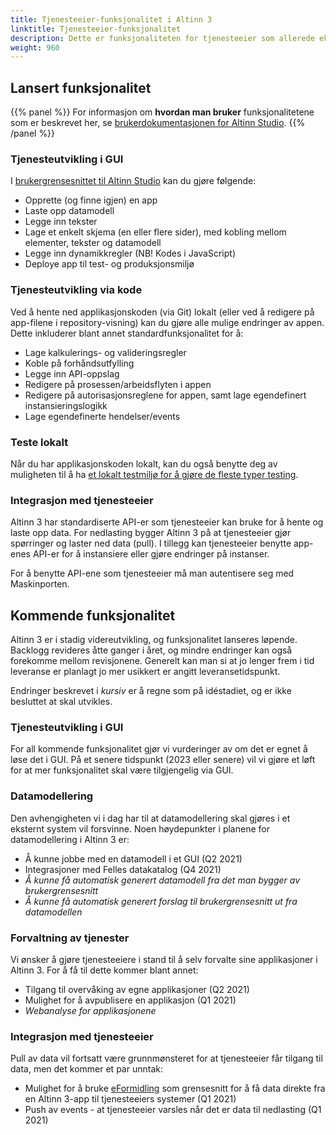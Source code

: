 ```yaml
---
title: Tjenesteeier-funksjonalitet i Altinn 3
linktitle: Tjenesteeier-funksjonalitet
description: Dette er funksjonaliteten for tjenesteeier som allerede eksisterer, og noen av de større endringene som er planlagt framover i Altinn 3.
weight: 960
---
```

## Lansert funksjonalitet

{{% panel %}}
For informasjon om **hvordan man bruker** funksjonalitetene som er beskrevet her, se [brukerdokumentasjonen for Altinn Studio](/docs/altinn-studio/).
{{% /panel %}}

### Tjenesteutvikling i GUI

I [brukergrensesnittet til Altinn Studio](https://altinn.studio) kan du gjøre følgende:

- Opprette (og finne igjen) en app
- Laste opp datamodell
- Legge inn tekster
- Lage et enkelt skjema (en eller flere sider), med kobling mellom elementer, tekster og datamodell
- Legge inn dynamikkregler (NB! Kodes i JavaScript)
- Deploye app til test- og produksjonsmiljø

### Tjenesteutvikling via kode

Ved å hente ned applikasjonskoden (via Git) lokalt (eller ved å redigere på app-filene i repository-visning) kan du gjøre alle mulige endringer av appen. Dette inkluderer blant annet standardfunksjonalitet for å:

- Lage kalkulerings- og valideringsregler
- Koble på forhåndsutfylling
- Legge inn API-oppslag
- Redigere på prosessen/arbeidsflyten i appen
- Redigere på autorisasjonsreglene for appen, samt lage egendefinert instansieringslogikk
- Lage egendefinerte hendelser/events

### Teste lokalt

Når du har applikasjonskoden lokalt, kan du også benytte deg av muligheten til å ha [et lokalt testmiljø for å gjøre de fleste typer testing](/docs/altinn-studio/testing/local/). 

### Integrasjon med tjenesteeier

Altinn 3 har standardiserte API-er som tjenesteeier kan bruke for å hente og laste opp data. For nedlasting bygger Altinn 3 på at tjenesteeier gjør spørringer og laster ned data (pull). I tillegg kan tjenesteeier benytte app-enes API-er for å instansiere eller gjøre endringer på instanser.

For å benytte API-ene som tjenesteeier må man autentisere seg med Maskinporten.

## Kommende funksjonalitet

Altinn 3 er i stadig videreutvikling, og funksjonalitet lanseres løpende. Backlogg revideres åtte ganger i året, og mindre endringer kan også forekomme mellom revisjonene.
Generelt kan man si at jo lenger frem i tid leveranse er planlagt jo mer usikkert er angitt leveransetidspunkt.

Endringer beskrevet i _kursiv_ er å regne som på idéstadiet, og er ikke besluttet at skal utvikles.

### Tjenesteutvikling i GUI

For all kommende funksjonalitet gjør vi vurderinger av om det er egnet å løse det i GUI. På et senere tidspunkt (2023 eller senere) vil vi gjøre et løft for at mer funksjonalitet skal være tilgjengelig via GUI.

### Datamodellering

Den avhengigheten vi i dag har til at datamodellering skal gjøres i et eksternt system vil forsvinne. Noen høydepunkter i planene for datamodellering i Altinn 3 er:

- Å kunne jobbe med en datamodell i et GUI (Q2 2021)
- Integrasjoner med Felles datakatalog (Q4 2021)
- _Å kunne få automatisk generert datamodell fra det man bygger av brukergrensesnitt_
- _Å kunne få automatisk generert forslag til brukergrensesnitt ut fra datamodellen_

### Forvaltning av tjenester

Vi ønsker å gjøre tjenesteeiere i stand til å selv forvalte sine applikasjoner i Altinn 3. For å få til dette kommer blant annet:

- Tilgang til overvåking av egne applikasjoner (Q2 2021)
- Mulighet for å avpublisere en applikasjon (Q1 2021)
- _Webanalyse for applikasjonene_

### Integrasjon med tjenesteeier

Pull av data vil fortsatt være grunnmønsteret for at tjenesteeier får tilgang til data, men det kommer et par unntak:

- Mulighet for å bruke [eFormidling](https://samarbeid.digdir.no/eformidling/eformidling/20) som grensesnitt for å få data direkte fra en Altinn 3-app til tjenesteeiers systemer (Q1 2021)
- Push av events - at tjenesteeier varsles når det er data til nedlasting (Q1 2021)
